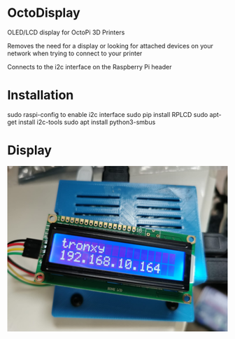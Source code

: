 # OctoDisplay

OLED/LCD display for OctoPi 3D Printers

Removes the need for a display or looking for attached devices on your network when trying to connect to your printer

Connects to the i2c interface on the Raspberry Pi header

# Installation

sudo raspi-config to enable i2c interface
sudo pip install RPLCD 
sudo apt-get install i2c-tools 
sudo apt install python3-smbus 

# Display

![Connected Display](OctoDisplay.jpg)




